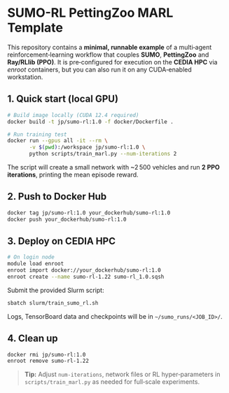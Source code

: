 # SUMO-RL PettingZoo MARL Template

This repository contains a **minimal, runnable example** of a multi‑agent
reinforcement‑learning workflow that couples **SUMO**, **PettingZoo** and
**Ray/RLlib (PPO)**. It is pre‑configured for execution on the **CEDIA HPC** via
*enroot* containers, but you can also run it on any CUDA‑enabled workstation.

## 1. Quick start (local GPU)

```bash
# Build image locally (CUDA 12.4 required)
docker build -t jp/sumo-rl:1.0 -f docker/Dockerfile .

# Run training test
docker run --gpus all -it --rm \
       -v $(pwd):/workspace jp/sumo-rl:1.0 \
       python scripts/train_marl.py --num-iterations 2
```

The script will create a small network with ~2 500 vehicles and run **2 PPO
iterations**, printing the mean episode reward.

## 2. Push to Docker Hub

```bash
docker tag jp/sumo-rl:1.0 your_dockerhub/sumo-rl:1.0
docker push your_dockerhub/sumo-rl:1.0
```

## 3. Deploy on CEDIA HPC

```bash
# On login node
module load enroot
enroot import docker://your_dockerhub/sumo-rl:1.0
enroot create --name sumo-rl-1.22 sumo-rl_1.0.sqsh
```

Submit the provided Slurm script:

```bash
sbatch slurm/train_sumo_rl.sh
```

Logs, TensorBoard data and checkpoints will be in `~/sumo_runs/<JOB_ID>/`.

## 4. Clean up

```bash
docker rmi jp/sumo-rl:1.0
enroot remove sumo-rl-1.22
```

> **Tip:** Adjust `num-iterations`, network files or RL hyper‑parameters in
`scripts/train_marl.py` as needed for full‑scale experiments.
